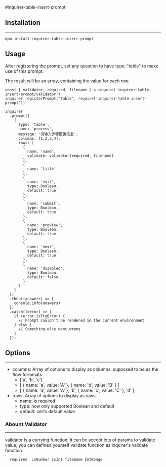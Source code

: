 #inquirer-table-insert-prompt


## Installation
---
```
npm install inquirer-table-insert-prompt
```

## Usage

After registering the prompt, set any question to have type: "table" to make use of this prompt.

The result will be an array, containing the value for each row.

```
const { validator, required, filename } = require('inquirer-table-insert-prompt/validator')
inquirer.registerPrompt("table", require('inquirer-table-insert-prompt'))

inquirer
  .prompt([
    {
      type: 'table',
      name: 'process',
      message: '请输入步骤配置信息',
      columns: [1,2,3,4],
      rows: [
        {
          name: 'name',
          validate: validator(required, filename)
        },
        {
          name: 'title'
        },
        {
          name: 'exit',
          type: Boolean,
          default: true
        },
        {
          name: 'submit',
          type: Boolean,
          default: true
        },
        {
          name: 'preview',
          type: Boolean,
          default: true
        },
        {
          name: 'next',
          type: Boolean,
          default: true
        },
        {
          name: 'disabled',
          type: Boolean,
          default: false
        }
      ]
    }
  ])
  .then((answers) => {
    console.info(answers)
  })
  .catch((error) => {
    if (error.isTtyError) {
      // Prompt couldn't be rendered in the current environment
    } else {
      // Something else went wrong
    }
  });

```

## Options
---

- columns: Array of options to display as columns. supposed to be as the flow formmats
  - ['a', 'b', 'c']
  - [ { name: 'a', value: 'A' }, { name: 'b', value: 'B' } ]
  - [ { name: 'a', value: 'A' }, 'b', { name: 'c', value: 'C' }, 'd' ]
- rows: Array of options to display as rows. 
  - name: is required
  - type: now only supported Boolean and default
  - default: cell's default value


### Abount Validator 
---
validator is a currying function, it can be accept lots of params to validate value, you can defined yourself vaildate function as inquirer's validate function

```
  required  isNumber isInt filename IntRange
```
